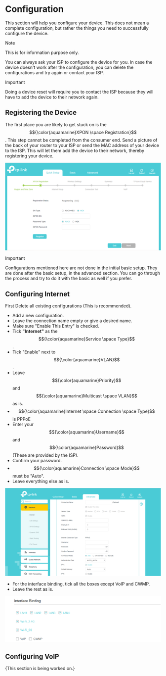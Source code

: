 # Configuration
This section will help you configure your device. This does not mean a complete configuration, but rather the things you need to successfully configure the device.

> [!NOTE]
> This is for information purpose only.

You can always ask your ISP to configure the device for you. In case the device doesn't work after the configuration, you can delete the configurations and try again or contact your ISP.

> [!IMPORTANT]
> Doing a device reset will require you to contact the ISP because they will have to add the device to their network again.

## Registering the Device
The first place you are likely to get stuck on is the $${\color{aquamarine}XPON \space Registration}$$. This step cannot be completed from the consumer end.
Send a picture of the back of your router to your ISP or send the MAC address of your device to the ISP. This will let them add the device to their network, thereby registering your device.

![XPON-Registration](images/xpon-registration.png)

> [!IMPORTANT]
> Configurations mentioned here are not done in the initial basic setup. They are done after the basic setup, in the advanced section. You can go through the process and try to do it with the basic as well if you prefer.

## Configuring Internet
First Delete all existing configurations (This is recommended).

+ Add a new configuration.
+ Leave the connection name empty or give a desired name.
+ Make sure "Enable This Entry" is checked.
+ Tick **"Internet"** as the $${\color{aquamarine}Service \space Type}$$.
+ Tick "Enable" next to $${\color{aquamarine}VLAN}$$.
+ Leave $${\color{aquamarine}Priority}$$ and $${\color{aquamarine}Multicast \space VLAN}$$ as is.
+ $${\color{aquamarine}Internet \space Connection \space Type}$$ is PPPoE
+ Enter your $${\color{aquamarine}Username}$$ and $${\color{aquamarine}Password}$$ (These are provided by the ISP).
+ Confirm your password.
+ $${\color{aquamarine}Connection \space Mode}$$ must be "Auto".
+ Leave everything else as is.

![Internet-Config](images/setup-internet-1.png)

+ For the interface binding, tick all the boxes except VoIP and CWMP.
+ Leave the rest as is.

![Internet-Interface](images/internet-interface.png)

## Configuring VoIP
{This section is being worked on.}
